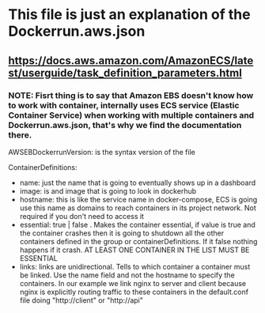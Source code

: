 # This file is just an explanation of the Dockerrun.aws.json
## https://docs.aws.amazon.com/AmazonECS/latest/userguide/task_definition_parameters.html

### NOTE: Fisrt thing is to say that Amazon EBS doesn't know how to work with container, internally uses ECS service (Elastic Container Service) when working with multiple containers and Dockerrun.aws.json, that's why we find the documentation there.

AWSEBDockerrunVersion: is the syntax version of the file

ContainerDefinitions:
  - name: just the name that is going to eventually shows up in a dashboard
  - image: is and image that is going to look in dockerhub
  - hostname: this is like the service name in docker-compose, ECS is going use this name as domains to reach   containers in its project network. Not required if you don't need to access it
  - essential: true | false . Makes the container essential, if value is true and the container crashes then    it is going to shutdown all the other containers defined in the group or containerDefinitions. If it        false nothing happens if it crash. AT LEAST ONE CONTAINER IN THE LIST MUST BE ESSENTIAL
  - links: links are unidirectional. Tells to which container a container must be linked. Use the name field    and not the hostname to specify the containers. In our example we link nginx to server and client because   nginx is explicitly routing traffic to these containers in the default.conf file doing "http://client" or   "http://api"